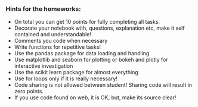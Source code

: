 ### Hints for the homeworks:
 - On total you can get 10 points for fully completing all tasks.
 - Decorate your notebook with, questions, explanation etc, make it self contained and understandable!
 - Comments you code when necessary
 - Write functions for repetitive tasks!
 - Use the pandas package for data loading and handling
 - Use matplotlib and seaborn for plotting or bokeh and plotly for interactive investigation
 - Use the scikit learn package for almost everything
 - Use for loops only if it is really necessary!
 - Code sharing is not allowed between student! Sharing code will result in zero points.
 - If you use code found on web, it is OK, but, make its source clear! 
